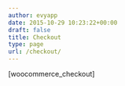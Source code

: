 ```yaml
---
author: evyapp
date: 2015-10-29 10:23:22+00:00
draft: false
title: Checkout
type: page
url: /checkout/
---
```


[woocommerce_checkout]
